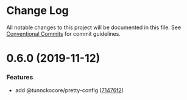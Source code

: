 # Change Log

All notable changes to this project will be documented in this file.
See [Conventional Commits](https://conventionalcommits.org) for commit guidelines.

# 0.6.0 (2019-11-12)


### Features

* add @tunnckocore/pretty-config ([71476f2](https://github.com/tunnckoCore/opensource/commit/71476f290219ae39922666fed6b452d144a19e75))
